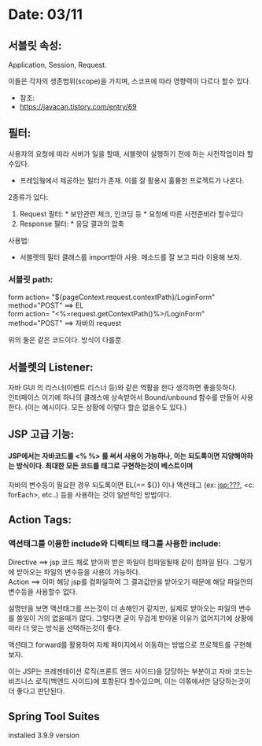 # Date: 03/11

## 서블릿 속성:  
Application, Session, Request.  

이들은 각자의 생존범위(scope)을 가지며, 스코프에 따라 영향력이 다르다 할수 있다. 
  * 참조:  
  * https://javacan.tistory.com/entry/69  
 
## 필터:
사용자의 요청에 따라 서버가 일을 할때, 서블렛이 실행하기 전에 하는 사전작업이라 할수있다.  
* 프레임웤에서 제공하는 필터가 존재. 이를 잘 활용시 훌륭한 프로젝트가 나온다.

2종류가 있다:
  1. Request 필터:
    * 보안관련 체크, 인코딩 등
    * 요청에 따른 사전준비라 할수있다
  2. Response 필터:
    * 응답 결과의 압축

사용법:  
* 서블렛의 필터 클래스를 import받아 사용. 메소드를 잘 보고 따라 이용해 보자.  

### 서블릿 path:
form action= "${pageContext.request.contextPath}/LoginForm" method="POST"   ==> EL  
form action= "<%=request.getContextPath()%>/LoginForm" method="POST"        ==> 자바의 request
  
 위의 둘은 같은 코드이다. 방식이 다를뿐.

## 서블렛의 Listener:
자바 GUI 의 리스너(이벤트 리스너 등)와 같은 역활을 한다 생각하면 좋을듯하다.  
인터페이스 이기에 하나의 클래스에 상속받아서 Bound/unbound 함수를 만들어 사용한다. (이는 예시이다. 모든 상황에 이렇다 할순 없을수도 있다.)

## JSP 고급 기능:

#### JSP에서는 자바코드를 <% %> 를 써서 사용이 가능하나, 이는 되도록이면 지양해야하는 방식이다. 최대한 모든 코드를 태그로 구현하는것이 베스트이며  
자바의 변수등이 필요한 경우 되도록이면 EL(== ${}) 이나 액션태그 (ex: <jsp:???>, <c: forEach>, etc..) 등을 사용하는 것이 일반적인 방법이다.  

## Action Tags:
### 액션태그를 이용한 include와 디렉티브 태그를 사용한 include:
Directive ==> jsp 코드 채로 받아와 받은 파일이 컴파일될때 같이 컴파일 된다. 그렇기에 받아오는 파일의 변수등을 사용이 가능하다.   
Action ==> 이미 해당 jsp를 컴파일하여 그 결과값만을 받아오기 때문에 해당 파일안의 변수등을 사용할수 없다.  

설명만을 보면 액션태그를 쓰는것이 더 손해인거 같지만, 실제로 받아오는 파일의 변수를 쓸일이 거의 없을때가 많다. 그렇다면 굳이 무겁게 받아올 이유가 없어지기에 상황에 따라 더 맞는 방식을 선택하는것이 좋다.  

액션태그 forward를 활용하여 자체 페이지에서 이동하는 방법으로 프로젝트를 구현해 보자.  

이는 JSP는 프레젠테이션 로직(프론트 엔드 사이드)을 담당하는 부분이고 자바 코드는 비즈니스 로직(백엔드 사이드)에 포함된다 할수있으며, 이는 이쪾에서만 담당하는것이 더 좋다고 판단된다.   


## Spring Tool Suites
installed 3.9.9 version  
